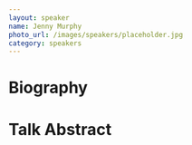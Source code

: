 ```yaml
---
layout: speaker
name: Jenny Murphy
photo_url: /images/speakers/placeholder.jpg
category: speakers
---
```


Biography
====

Talk Abstract
=============
